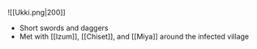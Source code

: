 ![[Ukki.png|200]]
- Short swords and daggers
- Met with [[Izum]], [[Chiset]], and [[Miya]] around the infected village